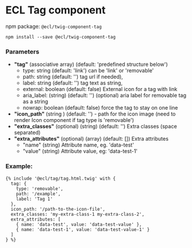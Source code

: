 # ECL Tag component

npm package: `@ecl/twig-component-tag`

```shell
npm install --save @ecl/twig-component-tag
```

### Parameters

- **"tag"** (associative array) (default: 'predefined structure below')
  - type: string (default: 'link') can be 'link' or 'removable'
  - path: string (default: '') tag url if needed),
  - label: string (default: '') tag text as string,
  - external: boolean (default: false) External icon for a tag with link
  - aria_label: (string) (default: '') (optional) aria label for removable tag as a string
  - nowrap: boolean (default: false) force the tag to stay on one line
- **"icon_path"** (string ) (default: '') - path for the icon image (need to render Icon component if tag type is 'removable')
- **"extra_classes"** (optional) (string) (default: '') Extra classes (space separated)
- **"extra_attributes"** (optional) (array) (default: []) Extra attributes
  - "name" (string) Attribute name, eg. 'data-test'
  - "value" (string) Attribute value, eg: 'data-test-1'

### Example:

<!-- prettier-ignore -->
```twig
{% include '@ecl/tag/tag.html.twig' with { 
  tag: { 
    type: 'removable', 
    path: '/example', 
    label: 'Tag 1' 
  }, 
  icon_path: '/path-to-the-icon-file', 
  extra_classes: 'my-extra-class-1 my-extra-class-2', 
  extra_attributes: [ 
    { name: 'data-test', value: 'data-test-value' }, 
    { name: 'data-test-1', value: 'data-test-value-1' } 
  ] 
} %}
```
